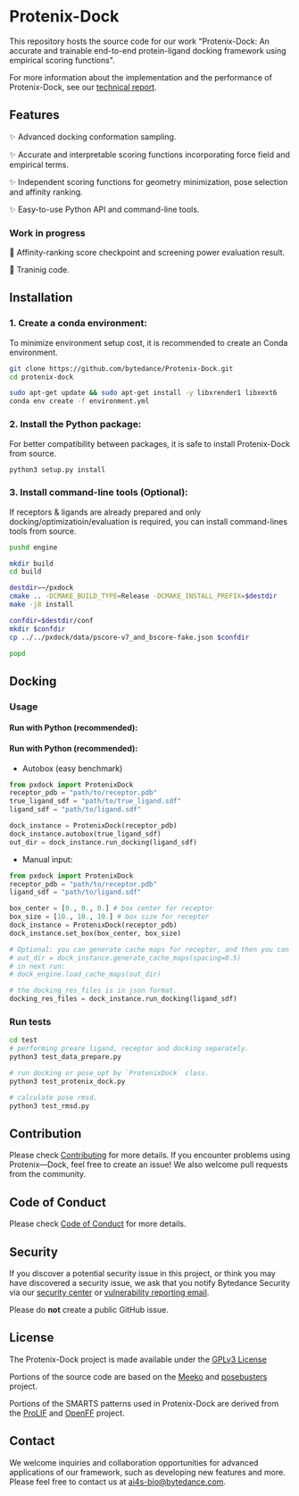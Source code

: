 # Protenix-Dock

This repository hosts the source code for our work "Protenix-Dock: An accurate and trainable end-to-end protein-ligand docking framework using empirical scoring functions".  

For more information about the implementation and the performance of Protenix-Dock, see our [technical report](ProtenixDock_Technical_Report.pdf).

## Features

✨ Advanced docking conformation sampling.

✨ Accurate and interpretable scoring functions incorporating force field and empirical terms.

✨ Independent scoring functions for geometry minimization, pose selection and affinity ranking.

✨ Easy-to-use Python API and command-line tools.

### Work in progress

🚧 Affinity-ranking score checkpoint and screening power evaluation result.

🚧 Traninig code.

## Installation

### 1. Create a conda environment:

To minimize environment setup cost, it is recommended to create an Conda environment.

```bash
git clone https://github.com/bytedance/Protenix-Dock.git
cd protenix-dock

sudo apt-get update && sudo apt-get install -y libxrender1 libxext6
conda env create -f environment.yml
```

### 2. Install the Python package:

For better compatibility between packages, it is safe to install Protenix-Dock from
source.

```bash
python3 setup.py install
```

### 3. Install command-line tools (Optional):

If receptors & ligands are already prepared and only docking/optimizatioin/evaluation
is required, you can install command-lines tools from source.

```bash
pushd engine

mkdir build
cd build

destdir=~/pxdock
cmake .. -DCMAKE_BUILD_TYPE=Release -DCMAKE_INSTALL_PREFIX=$destdir
make -j8 install

confdir=$destdir/conf
mkdir $confdir
cp ../../pxdock/data/pscore-v7_and_bscore-fake.json $confdir

popd
```

## Docking

### Usage


#### Run with Python (recommended):

#### Run with Python (recommended):

* Autobox (easy benchmark)
```python
from pxdock import ProtenixDock
receptor_pdb = "path/to/receptor.pdb"
true_ligand_sdf = "path/to/true_ligand.sdf"
ligand_sdf = "path/to/ligand.sdf"

dock_instance = ProtenixDock(receptor_pdb)
dock_instance.autobox(true_ligand_sdf)
out_dir = dock_instance.run_docking(ligand_sdf)
```

* Manual input: 
```python
from pxdock import ProtenixDock
receptor_pdb = "path/to/receptor.pdb"
ligand_sdf = "path/to/ligand.sdf"

box_center = [0., 0., 0.] # box center for receptor
box_size = [10., 10., 10.] # box size for receptor
dock_instance = ProtenixDock(receptor_pdb)
dock_instance.set_box(box_center, box_size)

# Optional: you can generate cache maps for receptor, and then you can load it for next docking.
# out_dir = dock_instance.generate_cache_maps(spacing=0.5)
# in next run: 
# dock_engine.load_cache_maps(out_dir)

# the docking_res_files is in json format.
docking_res_files = dock_instance.run_docking(ligand_sdf)
```

### Run tests

```bash
cd test
# performing preare ligand, receptor and docking separately.
python3 test_data_prepare.py

# run docking or pose_opt by `ProtenixDock` class.
python3 test_protenix_dock.py

# calculate pose rmsd.
python3 test_rmsd.py
```


## Contribution

Please check [Contributing](CONTRIBUTING.md) for more details. If you encounter problems using Protenix—Dock, feel free to create an issue! We also welcome pull requests from the community.

## Code of Conduct

Please check [Code of Conduct](CODE_OF_CONDUCT.md) for more details.

## Security

If you discover a potential security issue in this project, or think you may
have discovered a security issue, we ask that you notify Bytedance Security via our [security center](https://security.bytedance.com/src) or [vulnerability reporting email](sec@bytedance.com).

Please do **not** create a public GitHub issue.

## License 

The Protenix-Dock project is made available under the [GPLv3 License](./LICENSE)

Portions of the source code are based on the [Meeko](https://github.com/forlilab/Meeko) and [posebusters](https://github.com/maabuu/posebusters) project.

Portions of the SMARTS patterns used in Protenix-Dock are derived from the [ProLIF](https://github.com/chemosim-lab/ProLIF) and [OpenFF](https://github.com/openforcefield/openff-forcefields) project. 

## Contact

We welcome inquiries and collaboration opportunities for advanced applications of our framework, such as developing new features and more. Please feel free to contact us at ai4s-bio@bytedance.com.